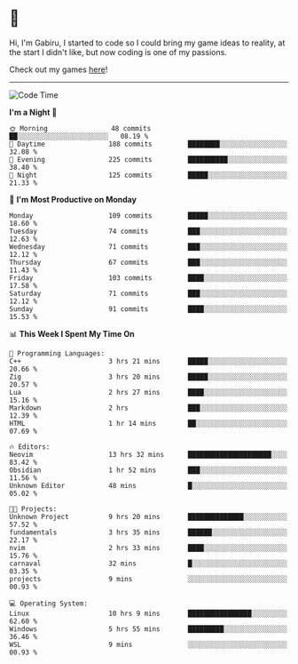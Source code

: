 # 🐀

Hi, I'm Gabiru, I started to code so I could bring my game ideas to reality, at the start I didn't like, but now coding is one of my passions.

Check out my games [here](https://gabiru.art/projetos/)!

---

<!--START_SECTION:waka-->
![Code Time](http://img.shields.io/badge/Code%20Time-345%20hrs%2052%20mins-blue)

**I'm a Night 🦉** 

```text
🌞 Morning                48 commits          ██░░░░░░░░░░░░░░░░░░░░░░░   08.19 % 
🌆 Daytime                188 commits         ████████░░░░░░░░░░░░░░░░░   32.08 % 
🌃 Evening                225 commits         ██████████░░░░░░░░░░░░░░░   38.40 % 
🌙 Night                  125 commits         █████░░░░░░░░░░░░░░░░░░░░   21.33 % 
```
📅 **I'm Most Productive on Monday** 

```text
Monday                   109 commits         █████░░░░░░░░░░░░░░░░░░░░   18.60 % 
Tuesday                  74 commits          ███░░░░░░░░░░░░░░░░░░░░░░   12.63 % 
Wednesday                71 commits          ███░░░░░░░░░░░░░░░░░░░░░░   12.12 % 
Thursday                 67 commits          ███░░░░░░░░░░░░░░░░░░░░░░   11.43 % 
Friday                   103 commits         ████░░░░░░░░░░░░░░░░░░░░░   17.58 % 
Saturday                 71 commits          ███░░░░░░░░░░░░░░░░░░░░░░   12.12 % 
Sunday                   91 commits          ████░░░░░░░░░░░░░░░░░░░░░   15.53 % 
```


📊 **This Week I Spent My Time On** 

```text
💬 Programming Languages: 
C++                      3 hrs 21 mins       █████░░░░░░░░░░░░░░░░░░░░   20.66 % 
Zig                      3 hrs 20 mins       █████░░░░░░░░░░░░░░░░░░░░   20.57 % 
Lua                      2 hrs 27 mins       ████░░░░░░░░░░░░░░░░░░░░░   15.16 % 
Markdown                 2 hrs               ███░░░░░░░░░░░░░░░░░░░░░░   12.39 % 
HTML                     1 hr 14 mins        ██░░░░░░░░░░░░░░░░░░░░░░░   07.69 % 

🔥 Editors: 
Neovim                   13 hrs 32 mins      █████████████████████░░░░   83.42 % 
Obsidian                 1 hr 52 mins        ███░░░░░░░░░░░░░░░░░░░░░░   11.56 % 
Unknown Editor           48 mins             █░░░░░░░░░░░░░░░░░░░░░░░░   05.02 % 

🐱‍💻 Projects: 
Unknown Project          9 hrs 20 mins       ██████████████░░░░░░░░░░░   57.52 % 
fundamentals             3 hrs 35 mins       ██████░░░░░░░░░░░░░░░░░░░   22.17 % 
nvim                     2 hrs 33 mins       ████░░░░░░░░░░░░░░░░░░░░░   15.76 % 
carnaval                 32 mins             █░░░░░░░░░░░░░░░░░░░░░░░░   03.35 % 
projects                 9 mins              ░░░░░░░░░░░░░░░░░░░░░░░░░   00.93 % 

💻 Operating System: 
Linux                    10 hrs 9 mins       ████████████████░░░░░░░░░   62.60 % 
Windows                  5 hrs 55 mins       █████████░░░░░░░░░░░░░░░░   36.46 % 
WSL                      9 mins              ░░░░░░░░░░░░░░░░░░░░░░░░░   00.93 % 
```


<!--END_SECTION:waka-->
